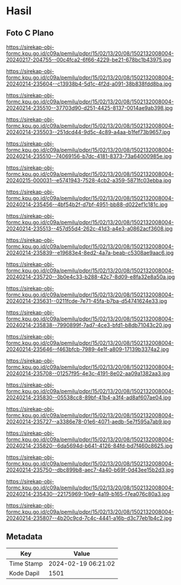 # Hasil

## Foto C Plano

https://sirekap-obj-formc.kpu.go.id/c09a/pemilu/pdpr/15/02/13/20/08/1502132008004-20240217-204755--00c4fca2-6f66-4229-be21-678bc1b43975.jpg

https://sirekap-obj-formc.kpu.go.id/c09a/pemilu/pdpr/15/02/13/20/08/1502132008004-20240214-235604--c13938b4-5d1c-4f2d-a091-38b838fdd8ba.jpg

https://sirekap-obj-formc.kpu.go.id/c09a/pemilu/pdpr/15/02/13/20/08/1502132008004-20240214-235510--37703d90-d251-4425-8137-0014ae9ab398.jpg

https://sirekap-obj-formc.kpu.go.id/c09a/pemilu/pdpr/15/02/13/20/08/1502132008004-20240214-235503--251dcd44-9d5c-4c89-a4aa-b1fef73b9657.jpg

https://sirekap-obj-formc.kpu.go.id/c09a/pemilu/pdpr/15/02/13/20/08/1502132008004-20240214-235510--74069156-b7dc-4181-8373-73a64000985e.jpg

https://sirekap-obj-formc.kpu.go.id/c09a/pemilu/pdpr/15/02/13/20/08/1502132008004-20240215-000031--e5741943-7528-4cb2-a359-5871fc03ebba.jpg

https://sirekap-obj-formc.kpu.go.id/c09a/pemilu/pdpr/15/02/13/20/08/1502132008004-20240214-235456--4bf54b2f-d7bf-4951-bb88-d022ef1c181c.jpg

https://sirekap-obj-formc.kpu.go.id/c09a/pemilu/pdpr/15/02/13/20/08/1502132008004-20240214-235513--457d55d4-262c-41d3-a4e3-a0862acf3608.jpg

https://sirekap-obj-formc.kpu.go.id/c09a/pemilu/pdpr/15/02/13/20/08/1502132008004-20240214-235839--e19683e4-8ed2-4a7a-beab-c5308ae9aac6.jpg

https://sirekap-obj-formc.kpu.go.id/c09a/pemilu/pdpr/15/02/13/20/08/1502132008004-20240214-235720--3b0e4c33-b288-42c7-8d09-e8fa32e8a50a.jpg

https://sirekap-obj-formc.kpu.go.id/c09a/pemilu/pdpr/15/02/13/20/08/1502132008004-20240214-235631--0211fcde-7e71-45fa-b7ba-d54741624e33.jpg

https://sirekap-obj-formc.kpu.go.id/c09a/pemilu/pdpr/15/02/13/20/08/1502132008004-20240214-235838--7990899f-7ad7-4ce3-bfd1-b8db71043c20.jpg

https://sirekap-obj-formc.kpu.go.id/c09a/pemilu/pdpr/15/02/13/20/08/1502132008004-20240214-235646--f463bfcb-7989-4e1f-a809-17139b3374a2.jpg

https://sirekap-obj-formc.kpu.go.id/c09a/pemilu/pdpr/15/02/13/20/08/1502132008004-20240214-235708--01257f95-4e3c-4191-8e02-aa09a1382aa3.jpg

https://sirekap-obj-formc.kpu.go.id/c09a/pemilu/pdpr/15/02/13/20/08/1502132008004-20240214-235830--05538cc8-89bf-41b4-a3f4-ad8af607ae04.jpg

https://sirekap-obj-formc.kpu.go.id/c09a/pemilu/pdpr/15/02/13/20/08/1502132008004-20240214-235727--a3386e78-01e6-4071-aedb-5e7f595a7ab9.jpg

https://sirekap-obj-formc.kpu.go.id/c09a/pemilu/pdpr/15/02/13/20/08/1502132008004-20240214-235820--6da5694d-b641-4126-84fd-bd7f460c8625.jpg

https://sirekap-obj-formc.kpu.go.id/c09a/pemilu/pdpr/15/02/13/20/08/1502132008004-20240214-235750--dbc899b8-aec7-4a40-b69f-0d43ee15b2d3.jpg

https://sirekap-obj-formc.kpu.go.id/c09a/pemilu/pdpr/15/02/13/20/08/1502132008004-20240214-235430--22175969-10e9-4a19-b165-f7ea076c80a3.jpg

https://sirekap-obj-formc.kpu.go.id/c09a/pemilu/pdpr/15/02/13/20/08/1502132008004-20240214-235807--4b20c9cd-7c4c-4441-a16b-d3c77eb1b4c2.jpg


## Metadata

| Key        | Value               |
| ---------- | ------------------- |
| Time Stamp | 2024-02-19 06:21:02 |
| Kode Dapil | 1501                |



